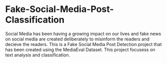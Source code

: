 # Fake-Social-Media-Post-Classification
Social Media has been having a growing impact on our lives and fake news on social media are created deliberately to misinform the readers and decieve the readers. 
This is a Fake Social Media Post Detection project that has been created using the MediaEval Dataset. This project focusess on text analysis and classification. 

